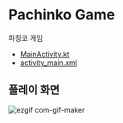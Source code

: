 # Pachinko Game
파칭코 게임
- [MainActivity.kt](https://github.com/cosmickj/pachinko-game/blob/main/app/src/main/java/com/example/gamemaking/MainActivity.kt)
- [activity_main.xml](https://github.com/cosmickj/pachinko-game/blob/main/app/src/main/res/layout/activity_main.xml)

## 플레이 화면
![ezgif com-gif-maker](https://user-images.githubusercontent.com/59843639/131473893-a26e7527-98c4-4bbd-89bc-ff81acb126cc.gif)
